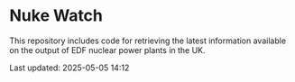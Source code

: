 # Nuke Watch

This repository includes code for retrieving the latest information available on the output of EDF nuclear power plants in the UK.

Last updated: 2025-05-05 14:12